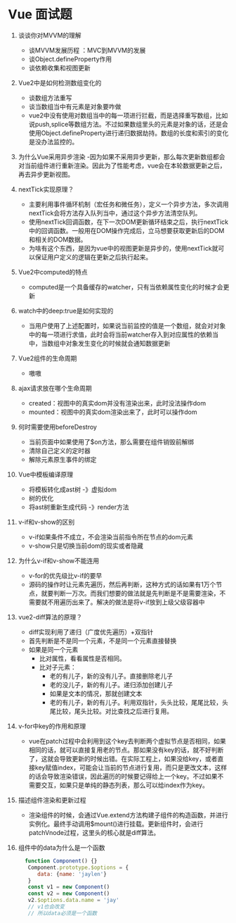 # Vue 面试题

1. 谈谈你对MVVM的理解
   - 谈MVVM发展历程 ：MVC到MVVM的发展
   - 谈Object.defineProperty作用
   - 谈依赖收集和视图更新

2. Vue2中是如何检测数组变化的
   - 谈数组方法重写
   - 谈当数组当中有元素是对象要咋做
   - vue2中没有使用对数组当中的每一项进行拦截，而是选择重写数组，比如说push,splice等数组方法。不过如果数组里头的元素是对象的话，还是会使用Object.defineProperty进行递归数据劫持。数组的长度和索引的变化是没办法监控的。

3. 为什么Vue采用异步渲染
   -因为如果不采用异步更新，那么每次更新数组都会对当前组件进行重新渲染。因此为了性能考虑，vue会在本轮数据更新之后，再去异步更新视图。

4. nextTick实现原理？
   - 主要利用事件循环机制（宏任务和微任务），定义一个异步方法，多次调用nextTick会将方法存入队列当中，通过这个异步方法清空队列。
   - 使用nextTick回调函数，在下一次DOM更新循环结束之后，执行nextTick中的回调函数。一般用在DOM操作完成后，立马想要获取更新后的DOM和相关的DOM数据。
   - 为啥有这个东西，是因为vue中的视图更新是异步的，使用nextTick就可以保证用户定义的逻辑在更新之后执行起来。
  
5. Vue2中computed的特点
   - computed是一个具备缓存的watcher，只有当依赖属性变化的时候才会更新
  
6. watch中的deep:true是如何实现的
   - 当用户使用了上述配置时，如果说当前监控的值是一个数组，就会对对象中的每一项进行求值，此时会将当前watcher存入到对应属性的依赖当中，当数组中对象发生变化的时候就会通知数据更新

7. Vue2组件的生命周期
   - 嗷嗷

8. ajax请求放在哪个生命周期
   - created：视图中的真实dom并没有渲染出来，此时没法操作dom
   - mounted：视图中的真实dom渲染出来了，此时可以操作dom

9. 何时需要使用beforeDestroy
   - 当前页面中如果使用了$on方法，那么需要在组件销毁前解绑
   - 清除自己定义的定时器
   - 解除元素原生事件的绑定

10. Vue中模板编译原理
    - 将模板转化成ast树 -》虚拟dom
    - 树的优化
    - 将ast树重新生成代码 -》render方法
11. v-if和v-show的区别
    - v-if如果条件不成立，不会渲染当前指令所在节点的dom元素
    - v-show只是切换当前dom的现实或者隐藏

12. 为什么v-if和v-show不能连用
    - v-for的优先级比v-if的要早
    - 源码的操作时让元素先遍历，然后再判断，这种方式的话如果有1万个节点，就要判断一万次。而我们想要的做法就是先判断是不是需要渲染，不需要就不用遍历出来了。解决的做法是将v-if放到上级父级容器中

13. vue2-diff算法的原理？
    - diff实现利用了递归（广度优先遍历）+双指针
    - 首先判断是不是同一个元素，不是同一个元素直接替换
    - 如果是同一个元素
      - 比对属性，看看属性是否相同。
      - 比对子元素：
        - 老的有儿子，新的没有儿子。直接删除老儿子
        - 老的没儿子，新的有儿子。递归添加创建儿子
        - 如果是文本的情况，那就创建文本
        - 老的有儿子，新的有儿子。利用双指针，头头比较，尾尾比较，头尾比较，尾头比较。对比查找之后进行复用。

14. v-for中key的作用和原理
    - vue在patch过程中会利用到这个key去判断两个虚拟节点是否相同，如果相同的话，就可以直接复用老的节点。那如果没有key的话，就不好判断了，这就会导致更新的时候出错。在实际工程上，如果没给key，或者直接key赋值index，可能会让当前的节点进行复用，而只是更改文本，这样的话会导致渲染错误，因此遍历的时候要记得给上一个key。不过如果不需要交互，如果只是单纯的静态列表，那么可以给index作为key。

15. 描述组件渲染和更新过程
    - 渲染组件的时候，会通过Vue.extend方法构建子组件的构造函数，并进行实例化。最终手动调用$mount()进行挂载。更新组件时，会进行patchVnode过程，这里头的核心就是diff算法。

16. 组件中的data为什么是一个函数

    ```js
      function Component() {}
       Component.prototype.$options = {
          data: {name: 'jaylen'}
       }
       const v1 = new Component()
       const v2 = new Component()
       v2.$options.data.name = 'jay'
       // v1也会改变
       // 所以data必须是一个函数
    ```
